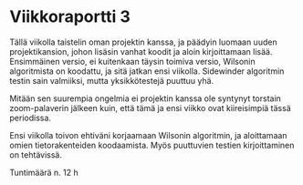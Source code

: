 # Viikkoraportti 3

Tällä viikolla taistelin oman projektin kanssa, ja päädyin luomaan uuden projektikansion, johon lisäsin vanhat koodit ja aloin kirjoittamaan lisää. 
Ensimmäinen versio, ei kuitenkaan täysin toimiva versio, Wilsonin algoritmista on koodattu, ja sitä jatkan ensi viikolla. Sidewinder algoritmin testin sain valmiiksi, mutta yksikkötestejä puuttuu yhä. 

Mitään sen suurempia ongelmia ei projektin kanssa ole syntynyt torstain zoom-palaverin jälkeen kuin, että tämä ja ensi viikko ovat kiireisimpiä tässä periodissa.

Ensi viikolla toivon ehtiväni korjaamaan Wilsonin algoritmin, ja aloittamaan omien tietorakenteiden koodaamista. Myös puuttuvien testien kirjoittaminen on tehtävissä.

Tuntimäärä n. 12 h